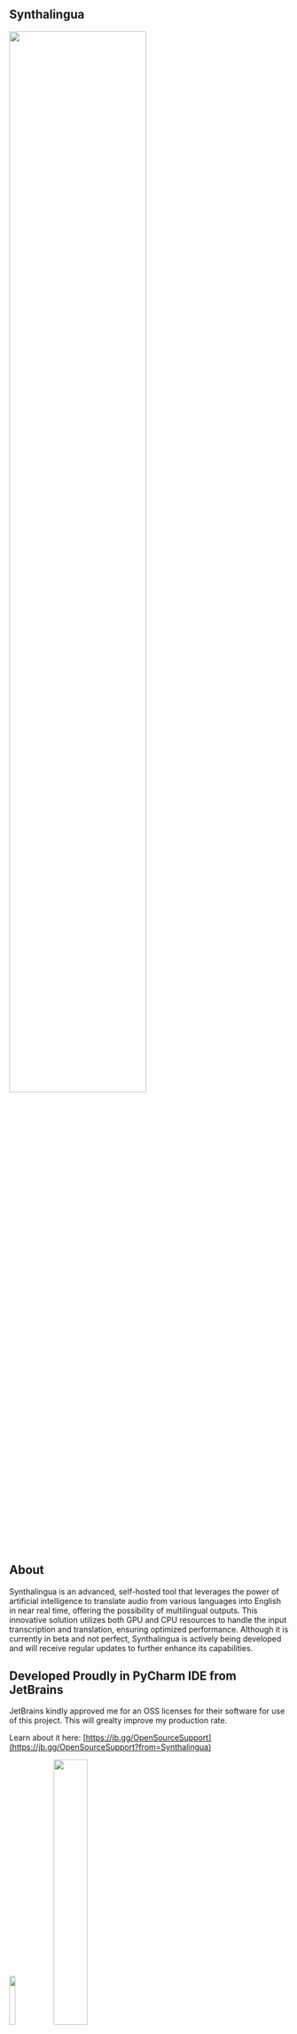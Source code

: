 ## Synthalingua 
<img src="https://github.com/cyberofficial/Synthalingua/assets/19499442/c81d2c51-bf85-4055-8243-e6a1262cce8a" width=70%>




## About

Synthalingua is an advanced, self-hosted tool that leverages the power of artificial intelligence to translate audio from various languages into English in near real time, offering the possibility of multilingual outputs. This innovative solution utilizes both GPU and CPU resources to handle the input transcription and translation, ensuring optimized performance. Although it is currently in beta and not perfect, Synthalingua is actively being developed and will receive regular updates to further enhance its capabilities.


## Developed Proudly in PyCharm IDE from JetBrains
JetBrains kindly approved me for an OSS licenses for their software for use of this project. This will grealty improve my production rate.

Learn about it here: [https://jb.gg/OpenSourceSupport](https://jb.gg/OpenSourceSupport?from=Synthalingua)

[<img src="https://resources.jetbrains.com/storage/products/company/brand/logos/jb_beam.png" width="15%">](https://www.jetbrains.com/?from=Synthalingua)
[<img src="https://resources.jetbrains.com/storage/products/company/brand/logos/PyCharm.png" width="35%">](https://www.jetbrains.com/pycharm/?from=Synthalingua)


## You can grab the GUI from the Releases section on github.
## Grab the portable version on itch!
[<img src="https://i.imgur.com/dyZz6u5.png" width=60%>](https://cyberofficial.itch.io/synthalingua)

### Badges
[![CodeQL](https://github.com/cyberofficial/Synthalingua/actions/workflows/codeql.yml/badge.svg)](https://github.com/cyberofficial/Synthalingua/actions/workflows/codeql.yml)

#### Readme will update as time goes. This is a work in progress.

### Table of Contents
| Table of Contents | Description |
| ----------------- | ----------- |
| [Disclaimer](#things-to-knowdisclaimerswarningsetc) | Things to know/Disclaimers/Warnings/etc |
| [To Do List](#todo) | Things to do |
| [Contributors](#contributors) | People who helped with the project or contributed to the project. |
| [Installing/Setup](#installation) | How to install and setup the tool. |
| Misc | [Usage and File Arguments](#usage) - [Examples](#examples) - [Web Server](#web-server) |
| [Troubleshooting](#troubleshooting) | Common issues and how to fix them. |
| [Additional Info](#additional-information) | Additional information about the tool. |
| [Video Demos](#video-demonstration) | Video demonstrations of the tool. |
| [Extra Notes](#things-to-note) | Extra notes about the tool. |

## Things to know/Disclaimers/Warnings/etc
- This tool is not perfect. It's still in beta and is a work in progress. It will be updated in a reasonable amount of time.
Example: The tool might occasionally provide inaccurate translations or encounter bugs that are being actively worked on by the developers.
- Translations are more accurate when the speaker speaks clearly and slowly. If the speaker is fast or unclear, the translation will be less accurate, though it will still provide some level of translation.
Example: If the speaker speaks slowly and enunciates clearly, the tool is likely to provide more accurate translations compared to when the speaker speaks quickly or mumbles.
- The tool is not intended for professional use. It's meant for fun, language learning, and enjoying content at a reasonable pace. You may need to try to understand the content on your own before using this tool.
Example: This tool can be used for casual conversations, language practice with friends, or enjoying audio content in different languages.
- You agree not to use the tool to produce or spread misinformation or hate speech. If there is a discrepancy between the tool's output and the speaker's words, you must conduct your own research to determine the truth.
Example: If the tool translates a statement into something false or misleading, it is your responsibility to verify the accuracy of the information before sharing it. Avoid using the tool to spread false information or engage in hate speech.
- You assume your own risk and liability. The repository owner will not be held responsible for any damages caused by the tool. You are responsible for your own actions and cannot hold the repository owner accountable if you encounter issues or face consequences due to your usage of the tool.
Example: If the tool encounters technical issues, fails to provide accurate translations, or if you face any negative consequences resulting from its usage, the repository owner cannot be held liable.
- The tool is not meant to replace human translators. It is designed for fun, language learning, and enjoying content at a reasonable pace. You may need to make an effort to understand the content on your own before using this tool.
Example: When dealing with complex or highly specialized content, it is advisable to consult professional human translators for accurate translations.
- Your hardware can affect the tool's performance. A weak CPU or GPU may hinder its functionality. However, a weak internet connection or microphone will not significantly impact the tool.
Example: If you have a powerful computer with a fast processor, the tool is likely to perform better and provide translations more efficiently compared to using it on a slower or older system.
- This is a tool, not a service. You are responsible for your own actions and cannot hold the repository owner accountable if the tool violates terms of service or end-user license agreements, or if you encounter any issues while using the tool.
Example: If you use the tool in a way that violates the terms of service or policies of the platform you're using it with, the repository owner cannot be held responsible for any resulting consequences.


## TODO
| Todo  | Sub-Task                                                                          | Status |
|-------|-----------------------------------------------------------------------------------|--------|
| Add support for AMD GPUs. | ROCm support - Linux Only                                                         | ✅      |
|       | OpenCL support - Linux Only                                                       | ✅      |
| Add support API access. |                                                                                   | ✅      |
| Custom localhost web server. |                                                                                   | ✅      |
| Add reverse translation. |                                                                                   | ✅      |
|       | Localize script to other languages. (Will take place after reverse translations.) | ❌      |
| Custom dictionary support. |                                                                                   | ❌      |
| GUI.  |                                                                                   | ✅      |
| Linux support. |                                                                                   | ✅      |
| Improve performance. |                                                                                   | ❌      |
|       | Compressed Model Format for lower ram users                                       | ✅      |
|       | Better large model loading speed                                                  | ✅      |
|          | Split model up into multiple chunks based on usage                                | ❌      |
| Stream Audio from URL |                                                                                   | ✅      |
| Increase model swapping accuracy. |                                                                                   | ❌      |
| No Microphone Required | Streaming Module                                                                  | ✅      |


# Contributors 
## [Guidelines](https://github.com/cyberofficial/Synthalingua/contribute)
#### [@DaniruKun](https://github.com/DaniruKun) - https://watsonindustries.live
#### [@Expletive](https://github.com/Expletive) - https://evitelpxe.neocities.org 
#### [@Adenser](https://github.com/Adenser)

# System Requirements
| Supported GPUs | Description |
| -------------- | ----------- |
| Nvidia Dedicated Graphics | Supported |
| Nvidia Integrated Graphics | Tested - Not Supported |
| AMD/ATI | * Linux Verified |
| Intel Arc | Not Supported |
| Intel HD | Not Supported |
| Intel iGPU | Not Supported |

You can find full list of supported Nvida GPUs here:
* [Official Nvidia List](https://developer.nvidia.com/cuda-gpus)
* [Simple List](https://gist.github.com/standaloneSA/99788f30466516dbcc00338b36ad5acf)

| Requirement | Minimum | Moderate | Recommended | Best Performance |
| ----------- | ------- | -------- | ----------- | ---------------- |
| CPU Cores | 2 | 6 | 8 | 16 |
| CPU Clock Speed (GHz) | 2.5 or higher | 3.0 or higher | 3.5 or higher | 4.0 or higher |
| RAM (GB) | 4 or higher | 8 or higher | 16 or higher | 16 or higher |
| GPU VRAM (GB) | 2 or higher | 6 or higher | 8 or higher | 12 or higher |
| Free Disk Space (GB) | 10 or higher | 10 or higher | 10 or higher | 10 or higher |
| GPU (suggested) As long as the gpu you have is within vram spec, it should work fine. | Nvidia GTX 1050 or higher | Nvidia GTX 1660 or higher | Nvidia RTX 3070 or higher | Nvidia RTX 3090 or higher |

Note:
- Nvidia GPU support on Linux and Windows
- Nvidia GPU is suggested but not required.
- AMD GPUs are supported on linux, not Windows, but will *try* to be supported soon.

The tool will work on any system that meets the minimum requirements. The tool will work better on systems that meet the recommended requirements. The tool will work best on systems that meet the best performance requirements. You can mix and match the requirements to get the best performance. For example, you can have a CPU that meets the best performance requirements and a GPU that meets the moderate requirements. The tool will work best on systems that meet the best performance requirements.

## A microphone is optional. You can use the `--stream` flag to stream audio from a HLS stream. See [Examples](#examples) for more information.
### You'll need some sort of software input source (or hardware source). See issue [#63](https://github.com/cyberofficial/Synthalingua/issues/63) for additional information.

## Installation
1. Download and install [Python 3.10.9](https://www.python.org/downloads/release/python-3109/).
     * Make sure to check the box that says "Add Python to PATH" when installing. If you don't check the box, you will have to manually add Python to your PATH. You can check this guide: [How to add Python to PATH](https://datatofish.com/add-python-to-windows-path/).
     * You can choose any python version that is 3.10.9 up to the latest version. The tool will *not* work on any python version that is 3.11 or higher. Must be 3.10.9+ not 3.11.x.
     * Make sure to grab the x64 bit version! This program is not compatible with x86. (32bit)
2. Download and install [Git](https://git-scm.com/downloads).
     * Using default settings is fine.
3. Download and install FFMPEG
     * Instructions: https://github.com/cyberofficial/Synthalingua/issues/2#issuecomment-1491098222
4. Download and install CUDA [Optional, but needs to be installed if using GPU]
     * https://developer.nvidia.com/cuda-downloads
5. Run setup script
     * **On Windows**: `setup.bat`
     * **On Linux**: `setup.bash`
     * If you get an error saying "Setup.bat is not recognized as an internal or external command, operable program or batch file.", houston we have a problem. This will require you to fix your operating system.
6. Run the newly created batch file/bash script. You can edit that file to change the settings.
     * If you get an error saying it is "not recognized as an internal or external command, operable program or batch file.", make sure you have  installed and added to your PATH, and make sure you have git installed. If you have python and git installed and added to your PATH, then create a new issue on the repo and I will try to help you fix the issue.

## Usage 

This script uses argparse to accept command line arguments. The following options are available:
| Flag | Description |
| ---- | ----------- |
| `--ram` | Change the amount of RAM to use. Default is 4GB. Choices are "1GB", "2GB", "4GB", "6GB", "12GB". |
| `--ramforce` | Use this flag to force the script to use desired VRAM. May cause the script to crash if there is not enough VRAM available. |
| `--energy_threshold` | Set the energy level for microphone to detect. Default is 100. Choose from 1 to 1000; anything higher will be harder to trigger the audio detection. |
| `--mic_calibration_time` | How long to calibrate the mic for in seconds. To skip user input type 0 and time will be set to 5 seconds. |
| `--record_timeout` | Set the time in seconds for real-time recording. Default is 2 seconds. |
| `--phrase_timeout` | Set the time in seconds for empty space between recordings before considering it a new line in the transcription. Default is 1 second. |
| `--translate` | Translate the transcriptions to English. Enables translation. |
| `--transcribe` | Transcribe the audio to a set target language. Target Language flag is required. |
| `--target_language` | Select the language to translate to. Available choices are a list of languages in ISO 639-1 format, as well as their English names. |
| `--language` | Select the language to translate from. Available choices are a list of languages in ISO 639-1 format, as well as their English names. |
| `--auto_model_swap` | Automatically swap the model based on the detected language. Enables automatic model swapping. |
| `--device` | Select the device to use for the model. Default is "cuda" if available. Available options are "cpu" and "cuda". When setting to CPU you can choose any RAM size as long as you have enough RAM. The CPU option is optimized for multi-threading, so if you have like 16 cores, 32 threads, you can see good results. |
| `--cuda_device` | Select the CUDA device to use for the model. Default is 0. |
| `--discord_webhook` | Set the Discord webhook to send the transcription to. |
| `--list_microphones` | List available microphones and exit. |
| `--set_microphone` | Set the default microphone to use. You can set the name or its ID number from the list. |
| `--microphone_enabled` | Enables microphone usage. Add `true` after the flag. |
| `--auto_language_lock` | Automatically lock the language based on the detected language after 5 detections. Enables automatic language locking. Will help reduce latency. Use this flag if you are using non-English and if you do not know the current spoken language. |
| `--use_finetune` | Use fine-tuned model. This will increase accuracy, but will also increase latency. Additional VRAM/RAM usage is required. |
| `--no_log` | Makes it so only the last thing translated/transcribed is shown rather log style list. |
| `--updatebranch` | Check which branch from the repo to check for updates. Default is **master**, choices are **master** and **dev-testing** and **bleeding-under-work**. To turn off update checks use **disable**. **bleeding-under-work** is basically latest changes and can break at any time. |
| `--keep_temp` | Keeps audio files in the **out** folder. This will take up space over time though. |
| `--portnumber` | Set the port number for the web server. If no number is set then the web server will not start. |
| `--retry` | Retries translations and transcription if they fail. |
| `--about` | Shows about the app. |
| `--save_transcript` | Saves the transcript to a text file. |
| `--save_folder` | Set the folder to save the transcript to. |
| `--stream` | Stream audio from a HLS stream. |
| `--stream_language` | Language of the stream. Default is English. |
| `--stream_target_language` | Language to translate the stream to. Default is English. Needed for `--stream_transcribe` |
| `--stream_translate` | Translate the stream. |
| `--stream_transcribe` | Transcribe the stream to different language. Use `--stream_target_language` to change the output.  |
| `--stream_original_text` | Show the detected original text. |
| `--stream_chunks` | How many chunks to split the stream into. Default is 5 is recommended to be between 3 and 5. YouTube streams should be 1 or 2, twitch should be 5 to 10. The higher the number, the more accurate, but also the slower and delayed the stream translation and transcription will be. |
| `--cookies` | Cookies file name, just like twitch, youtube, twitchacc1, twitchacczed |

# Things to note!
- When crafting your command line arguments, you need to make sure you adjust the energy threshold to your liking. The default is 100, but you can adjust it to your liking. The higher the number, the harder it is to trigger the audio detection. The lower the number, the easier it is to trigger the audio detection. I recommend you start with 100 and adjust it from there. I seen best results with 250-500.
- When using the discord webhook make sure the url is in quotes. Example: `--discord_webhook "https://discord.com/api/webhooks/1234567890/1234567890"`
- An active internet connection is required for initial usage. Over time you'll no longer need an internet connection. Changing RAM size will download certain models, once downloaded you'll no longer need internet.
- The fine tuned model will automatically be downloaded from OneDrive via Direct Public link. In the event of failure
- When using more than one streaming option you may experience issues. This adds more jobs to the audio queue.

## Cookies
Some streams may require cookies set, you'll need to save cookies as netscape format into the `cookies` folder as a .txt file. If a folder doesn't exist, create it.
You can save cookies using this https://cookie-editor.com/ or any other cookie editor, but it must be in netscape format.

Example usage `--cookies twitchacc1` **DO NOT** include the .txt file extension.

What ever you named the text file in the cookies folder, you'll need to use that name as the argument.

## Web Server
With the command flag `--port 4000`, you can use query parameters like `?showoriginal`, `?showtranslation`, and `?showtranscription` to show specific elements. If any other query parameter is used or no query parameters are specified, all elements will be shown by default. You can choose another number other than `4000` if you want. You can mix the query parameters to show specific elements, leave blank to show all elements.

For example:
- `http://localhost:4000?showoriginal` will show the `original` detected text.
- `http://localhost:4000?showtranslation` will show the `translated` text.
- `http://localhost:4000?showtranscription` will show the `transcribed` text.
- `http://localhost:4000/?showoriginal&showtranscription` will show the `original` and `transcribed` text.
- `http://localhost:4000` or `http://localhost:4000?otherparam=value` will show all elements by default.

## Examples
#### Please note, make sure you edit the livetranslation.bat/livetranslation.bash file to change the settings. If you do not, it will use the default settings.

You have a 12gb GPU and want to stream the audio from a live stream https://www.twitch.tv/somestreamerhere and want to translate it to English. You can run the following command:

`python transcribe_audio.py --ram 12gb --stream_translate --stream_language Japanese --stream https://www.twitch.tv/somestreamerhere`

Stream Sources from YouTube and Twitch are supported. You can also use any other stream source that supports HLS/m3u8.


You have a GPU with 6GB of memory and you want to use the Japanese model. You also want to translate the transcription to English. You also want to send the transcription to a Discord channel. You also want to set the energy threshold to 300. You can run the following command:

`python transcribe_audio.py --ram 6gb --translate --language ja --discord_webhook "https://discord.com/api/webhooks/1234567890/1234567890" --energy_threshold 300`

When choosing ram, you can only choose 1gb, 2gb, 4gb, 6gb, 12gb. There are no in-betweens.

You have a 12gb GPU and you want to translate to Spanish from English, you can run the following command:

`python transcribe_audio.py --ram 12gb --transcribe --target_language Spanish --language en`

Lets say you have multiple audio devices and you want to use the one that is not the default. You can run the following command:
`python transcribe_audio.py --list_microphones`
This command will list all audio devices and their index. You can then use the index to set the default audio device. For example, if you want to use the second audio device, you can run the following command:
`python transcribe_audio.py --set_microphone "Realtek Audio (2- High Definiti"` to set the device to listen to. *Please note the quotes around the device name. This is required to prevent errors. Some names may be cut off, copy exactly what is in the quotes of the listed devices.

Example lets say I have these devices:
```
Microphone with name "Microsoft Sound Mapper - Input" found, the device index is 1
Microphone with name "VoiceMeeter VAIO3 Output (VB-Au" found, the device index is 2
Microphone with name "Headset (B01)" found, the device index is 3
Microphone with name "Microphone (Realtek USB2.0 Audi" found, the device index is 4
Microphone with name "Microphone (NVIDIA Broadcast)" found, the device index is 5
```

I would put `python transcribe_audio.py --set_microphone "Microphone (Realtek USB2.0 Audi"` to set the device to listen to.
-or-
I would put `python transcribe_audio.py --set_microphone 4` to set the device to listen to.

## Troubleshooting

If you encounter any issues with the tool, here are some common problems and their solutions:

* Python is not recognized as an internal or external command, operable program or batch file.
    * Make sure you have Python installed and added to your PATH.
    * If you recently installed Python, try restarting your computer to refresh the PATH environment variable.
    * Check that you installed the correct version of Python required by the application. Some applications may require a specific version of Python.
    * If you are still having issues, try running the command prompt as an administrator and running the installation again. However, only do this as a last resort and with caution, as running scripts as an administrator can potentially cause issues with the system.
* I get an error saying "No module named 'transformers'".
    * Re-run the setup.bat file.
        * If issues persist, make sure you have Python installed and added to your PATH.
        * Make sure you have the `transformers` module installed by running `pip install transformers`.
        * If you have multiple versions of Python installed, make sure you are installing the module for the correct version by specifying the Python version when running the command, e.g. `python -m pip install transformers`.
        * If you are still having issues, create a new issue on the repository and the developer may be able to help you fix the issue.
* Git is not recognized as an internal or external command, operable program or batch file.
    * Make sure you have Git installed and added to your PATH.
    * If you recently installed Git, try restarting your computer to refresh the PATH environment variable.
    * If you are still having issues, try running the command prompt as an administrator and running the installation again. However, only do this as a last resort and with caution, as running scripts as an administrator can potentially cause issues with the system.
* CUDA is not recognized or available.
    * Make sure you have CUDA installed. You can get it from [here](https://developer.nvidia.com/cuda-downloads).
    * CUDA is only for NVIDIA GPUs. If you have an AMD GPU, you have to use the CPU model. ROCm is not supported at this time.
* [WinError 2] The system cannot find the file specified
    Try this fix: https://github.com/cyberofficial/Real-Time-Translation/issues/2#issuecomment-1491098222
* Translator can't pickup stream sound
    * Check out this discussion thread for a possible fix: [#12 Discussion](https://github.com/cyberofficial/Synthalingua/discussions/12)
* Error: Audio source must be entered before adjusting.
    * You need to make sure you have a microphone set up. See issue [#63](https://github.com/cyberofficial/Synthalingua/issues/63) for additional information.
* Error: "could not find a version that satisfies the requirement torch" (See Issue [#82](https://github.com/cyberofficial/Synthalingua/issues/82)) )
  * Please make sure you have python 64bit installed. If you have 32bit installed, you will need to uninstall it and install 64bit. You can grab it here for windows. Windows Direct: https://www.python.org/ftp/python/3.10.9/python-3.10.9-amd64.exe Main: https://www.python.org/downloads/release/python-3109/

# Additional Information
* Models used are from OpenAI Whisper - [Whisper](https://github.com/openai/whisper)
    * Models were fine tuned using this [Documentation](https://huggingface.co/blog/fine-tune-whisper#load-whisperfeatureextractor)

# Video Demonstration
Command line arguments used. `--ram 6gb --record_timeout 2 --language ja --energy_threshold 500`
[<img src="https://i.imgur.com/sXTWr76.jpg" width="50%">](https://streamable.com/m9mhfr)

Command line arguments used. `--ram 12gb --record_timeout 5 --language id --energy_threshold 500`
[<img src="https://i.imgur.com/2WbWpH4.jpg" width="50%">](https://streamable.com/skuhoh)
